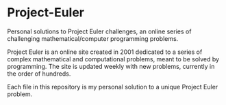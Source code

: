 # Project-Euler
Personal solutions to Project Euler challenges, an online series of challenging mathematical/computer programming problems.

Project Euler is an online site created in 2001 dedicated to a series of complex mathematical and computational problems, meant to be solved by programming. The site is updated weekly with new problems, currently in the order of hundreds.

Each file in this repository is my personal solution to a unique Project Euler problem.
